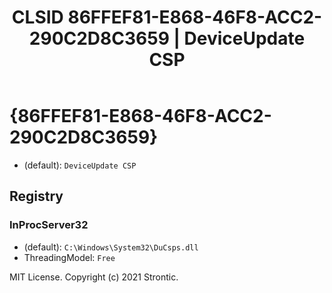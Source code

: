 ﻿---
title: "CLSID 86FFEF81-E868-46F8-ACC2-290C2D8C3659 | DeviceUpdate CSP"
excerpt: What is COM-Object CLSID 86FFEF81-E868-46F8-ACC2-290C2D8C3659?
---

# {86FFEF81-E868-46F8-ACC2-290C2D8C3659}

* (default): `DeviceUpdate CSP`

## Registry


### InProcServer32

* (default): `C:\Windows\System32\DuCsps.dll`
* ThreadingModel: `Free`

MIT License. Copyright (c) 2021 Strontic.


